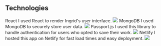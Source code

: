 ## Technologies

<div class="technologies grid">

<Brick use="_bricks/atoms/tech.html">
	<TechName>React</TechName>
	<TechUse>
		I used React to render Ingrid's user interface.
	</TechUse>
	<TechLogo>
		<img src="/_assets/images/technologies/react.svg" />
	</TechLogo>
</Brick>

<Brick use="_bricks/atoms/tech.html">
	<TechName>MongoDB</TechName>
	<TechUse>
		I used MongoDB to securely store user data.
	</TechUse>
	<TechLogo>
		<img src="/_assets/images/technologies/mongodb.svg" />
	</TechLogo>
</Brick>

<Brick use="_bricks/atoms/tech.html">
	<TechName>Passport.js</TechName>
	<TechUse>
		I used this library to handle authentication for users who opted to save their work.
	</TechUse>
	<TechLogo>
		<img src="/_assets/images/technologies/passport.svg" />
	</TechLogo>
</Brick>

<Brick use="_bricks/atoms/tech.html">
	<TechName>Netlify</TechName>
	<TechUse>
		I hosted this app on Netlify for fast load times and easy deployment.
	</TechUse>
	<TechLogo>
		<img src="/_assets/images/technologies/netlify.svg" />
	</TechLogo>
</Brick>

</div>